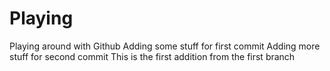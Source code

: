 # Playing
Playing around with Github
Adding some stuff for first commit
Adding more stuff for second commit
This is the first addition from the first branch
